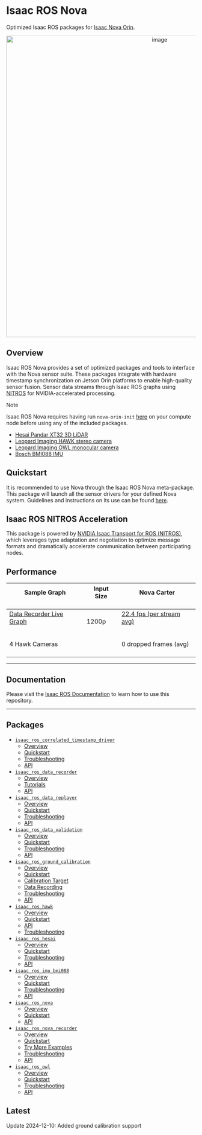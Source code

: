 # Isaac ROS Nova

Optimized Isaac ROS packages for [Isaac Nova Orin](https://developer.nvidia.com/isaac/nova-orin).

<div align="center"><a class="reference internal image-reference" href="https://media.githubusercontent.com/media/NVIDIA-ISAAC-ROS/.github/main/resources/isaac_ros_docs/repositories_and_packages/isaac_ros_nova/Nova_Carter_Isaac_KV_540p_01_v002_DM.png/"><img alt="image" src="https://media.githubusercontent.com/media/NVIDIA-ISAAC-ROS/.github/main/resources/isaac_ros_docs/repositories_and_packages/isaac_ros_nova/Nova_Carter_Isaac_KV_540p_01_v002_DM.png/" width="800px"/></a></div>

## Overview

Isaac ROS Nova provides a set of optimized packages and tools to interface with the Nova sensor suite.
These packages integrate with hardware timestamp synchronization on Jetson Orin platforms to enable high-quality sensor fusion.
Sensor data streams through Isaac ROS graphs using [NITROS](https://nvidia-isaac-ros.github.io/concepts/nitros/index.html) for NVIDIA-accelerated processing.

> [!Note]
> Isaac ROS Nova requires having run `nova-orin-init` [here](https://nvidia-isaac-ros.github.io/nova/nova_init/index.html#install) on your compute node before using any of the included packages.
* [Hesai Pandar XT32 3D LiDAR](https://www.hesaitech.com/product/xt32/)
* [Leopard Imaging HAWK stereo camera](https://leopardimaging.com/leopard-imaging-hawk-stereo-camera/)
* [Leopard Imaging OWL monocular camera](https://leopardimaging.com/product/automotive-cameras/cameras-by-interface/maxim-gmsl-2-cameras/li-ar0234cs-gmsl2-owl/li-ar0234cs-gmsl2-owl/)
* [Bosch BMI088 IMU](https://www.bosch-sensortec.com/products/motion-sensors/imus/bmi088/)

## Quickstart

It is recommended to use Nova through the Isaac ROS Nova meta-package. This package will launch all the sensor drivers for your defined Nova system. Guidelines and instructions on its use can be found [here](https://nvidia-isaac-ros.github.io/repositories_and_packages/isaac_ros_nova/isaac_ros_nova/index.html).

## Isaac ROS NITROS Acceleration

This package is powered by [NVIDIA Isaac Transport for ROS (NITROS)](https://developer.nvidia.com/blog/improve-perception-performance-for-ros-2-applications-with-nvidia-isaac-transport-for-ros/), which leverages type adaptation and negotiation to optimize message formats and dramatically accelerate communication between participating nodes.

## Performance

| Sample Graph<br/><br/>                                                                                                                                                                                                           | Input Size<br/><br/>      | Nova Carter<br/><br/>                                                                                                                                                                                     |
|----------------------------------------------------------------------------------------------------------------------------------------------------------------------------------------------------------------------------------|---------------------------|-----------------------------------------------------------------------------------------------------------------------------------------------------------------------------------------------------------|
| [Data Recorder Live Graph](https://github.com/NVIDIA-ISAAC-ROS/isaac_ros_benchmark/blob/main/benchmarks/isaac_ros_data_recorder_nova_benchmark/scripts/isaac_ros_data_recorder_4_hawk.py)<br/><br/><br/>4 Hawk Cameras<br/><br/> | 1200p<br/><br/><br/><br/> | [22.4 fps (per stream avg)](https://github.com/NVIDIA-ISAAC-ROS/isaac_ros_benchmark/blob/main/results/isaac_ros_data_recorder_4_hawk-carter-v2.4-jp6.json)<br/><br/><br/>0 dropped frames (avg)<br/><br/> |

---

## Documentation

Please visit the [Isaac ROS Documentation](https://nvidia-isaac-ros.github.io/repositories_and_packages/isaac_ros_nova/index.html) to learn how to use this repository.

---

## Packages

* [`isaac_ros_correlated_timestamp_driver`](https://nvidia-isaac-ros.github.io/repositories_and_packages/isaac_ros_nova/isaac_ros_correlated_timestamp_driver/index.html)
  * [Overview](https://nvidia-isaac-ros.github.io/repositories_and_packages/isaac_ros_nova/isaac_ros_correlated_timestamp_driver/index.html#overview)
  * [Quickstart](https://nvidia-isaac-ros.github.io/repositories_and_packages/isaac_ros_nova/isaac_ros_correlated_timestamp_driver/index.html#quickstart)
  * [Troubleshooting](https://nvidia-isaac-ros.github.io/repositories_and_packages/isaac_ros_nova/isaac_ros_correlated_timestamp_driver/index.html#troubleshooting)
  * [API](https://nvidia-isaac-ros.github.io/repositories_and_packages/isaac_ros_nova/isaac_ros_correlated_timestamp_driver/index.html#api)
* [`isaac_ros_data_recorder`](https://nvidia-isaac-ros.github.io/repositories_and_packages/isaac_ros_nova/isaac_ros_data_recorder/index.html)
  * [Overview](https://nvidia-isaac-ros.github.io/repositories_and_packages/isaac_ros_nova/isaac_ros_data_recorder/index.html#overview)
  * [Tutorials](https://nvidia-isaac-ros.github.io/repositories_and_packages/isaac_ros_nova/isaac_ros_data_recorder/index.html#tutorials)
  * [API](https://nvidia-isaac-ros.github.io/repositories_and_packages/isaac_ros_nova/isaac_ros_data_recorder/index.html#api)
* [`isaac_ros_data_replayer`](https://nvidia-isaac-ros.github.io/repositories_and_packages/isaac_ros_nova/isaac_ros_data_replayer/index.html)
  * [Overview](https://nvidia-isaac-ros.github.io/repositories_and_packages/isaac_ros_nova/isaac_ros_data_replayer/index.html#overview)
  * [Quickstart](https://nvidia-isaac-ros.github.io/repositories_and_packages/isaac_ros_nova/isaac_ros_data_replayer/index.html#quickstart)
  * [Troubleshooting](https://nvidia-isaac-ros.github.io/repositories_and_packages/isaac_ros_nova/isaac_ros_data_replayer/index.html#troubleshooting)
  * [API](https://nvidia-isaac-ros.github.io/repositories_and_packages/isaac_ros_nova/isaac_ros_data_replayer/index.html#api)
* [`isaac_ros_data_validation`](https://nvidia-isaac-ros.github.io/repositories_and_packages/isaac_ros_nova/isaac_ros_data_validation/index.html)
  * [Overview](https://nvidia-isaac-ros.github.io/repositories_and_packages/isaac_ros_nova/isaac_ros_data_validation/index.html#overview)
  * [Quickstart](https://nvidia-isaac-ros.github.io/repositories_and_packages/isaac_ros_nova/isaac_ros_data_validation/index.html#quickstart)
  * [Troubleshooting](https://nvidia-isaac-ros.github.io/repositories_and_packages/isaac_ros_nova/isaac_ros_data_validation/index.html#troubleshooting)
  * [API](https://nvidia-isaac-ros.github.io/repositories_and_packages/isaac_ros_nova/isaac_ros_data_validation/index.html#api)
* [`isaac_ros_ground_calibration`](https://nvidia-isaac-ros.github.io/repositories_and_packages/isaac_ros_nova/isaac_ros_ground_calibration/index.html)
  * [Overview](https://nvidia-isaac-ros.github.io/repositories_and_packages/isaac_ros_nova/isaac_ros_ground_calibration/index.html#overview)
  * [Quickstart](https://nvidia-isaac-ros.github.io/repositories_and_packages/isaac_ros_nova/isaac_ros_ground_calibration/index.html#quickstart)
  * [Calibration Target](https://nvidia-isaac-ros.github.io/repositories_and_packages/isaac_ros_nova/isaac_ros_ground_calibration/index.html#calibration-target)
  * [Data Recording](https://nvidia-isaac-ros.github.io/repositories_and_packages/isaac_ros_nova/isaac_ros_ground_calibration/index.html#data-recording)
  * [Troubleshooting](https://nvidia-isaac-ros.github.io/repositories_and_packages/isaac_ros_nova/isaac_ros_ground_calibration/index.html#troubleshooting)
  * [API](https://nvidia-isaac-ros.github.io/repositories_and_packages/isaac_ros_nova/isaac_ros_ground_calibration/index.html#api)
* [`isaac_ros_hawk`](https://nvidia-isaac-ros.github.io/repositories_and_packages/isaac_ros_nova/isaac_ros_hawk/index.html)
  * [Overview](https://nvidia-isaac-ros.github.io/repositories_and_packages/isaac_ros_nova/isaac_ros_hawk/index.html#overview)
  * [Quickstart](https://nvidia-isaac-ros.github.io/repositories_and_packages/isaac_ros_nova/isaac_ros_hawk/index.html#quickstart)
  * [API](https://nvidia-isaac-ros.github.io/repositories_and_packages/isaac_ros_nova/isaac_ros_hawk/index.html#api)
  * [Troubleshooting](https://nvidia-isaac-ros.github.io/repositories_and_packages/isaac_ros_nova/isaac_ros_hawk/index.html#troubleshooting)
* [`isaac_ros_hesai`](https://nvidia-isaac-ros.github.io/repositories_and_packages/isaac_ros_nova/isaac_ros_hesai/index.html)
  * [Overview](https://nvidia-isaac-ros.github.io/repositories_and_packages/isaac_ros_nova/isaac_ros_hesai/index.html#overview)
  * [Quickstart](https://nvidia-isaac-ros.github.io/repositories_and_packages/isaac_ros_nova/isaac_ros_hesai/index.html#quickstart)
  * [Troubleshooting](https://nvidia-isaac-ros.github.io/repositories_and_packages/isaac_ros_nova/isaac_ros_hesai/index.html#troubleshooting)
  * [API](https://nvidia-isaac-ros.github.io/repositories_and_packages/isaac_ros_nova/isaac_ros_hesai/index.html#api)
* [`isaac_ros_imu_bmi088`](https://nvidia-isaac-ros.github.io/repositories_and_packages/isaac_ros_nova/isaac_ros_imu_bmi088/index.html)
  * [Overview](https://nvidia-isaac-ros.github.io/repositories_and_packages/isaac_ros_nova/isaac_ros_imu_bmi088/index.html#overview)
  * [Quickstart](https://nvidia-isaac-ros.github.io/repositories_and_packages/isaac_ros_nova/isaac_ros_imu_bmi088/index.html#quickstart)
  * [Troubleshooting](https://nvidia-isaac-ros.github.io/repositories_and_packages/isaac_ros_nova/isaac_ros_imu_bmi088/index.html#troubleshooting)
  * [API](https://nvidia-isaac-ros.github.io/repositories_and_packages/isaac_ros_nova/isaac_ros_imu_bmi088/index.html#api)
* [`isaac_ros_nova`](https://nvidia-isaac-ros.github.io/repositories_and_packages/isaac_ros_nova/isaac_ros_nova/index.html)
  * [Overview](https://nvidia-isaac-ros.github.io/repositories_and_packages/isaac_ros_nova/isaac_ros_nova/index.html#overview)
  * [Quickstart](https://nvidia-isaac-ros.github.io/repositories_and_packages/isaac_ros_nova/isaac_ros_nova/index.html#quickstart)
  * [API](https://nvidia-isaac-ros.github.io/repositories_and_packages/isaac_ros_nova/isaac_ros_nova/index.html#api)
* [`isaac_ros_nova_recorder`](https://nvidia-isaac-ros.github.io/repositories_and_packages/isaac_ros_nova/isaac_ros_nova_recorder/index.html)
  * [Overview](https://nvidia-isaac-ros.github.io/repositories_and_packages/isaac_ros_nova/isaac_ros_nova_recorder/index.html#overview)
  * [Quickstart](https://nvidia-isaac-ros.github.io/repositories_and_packages/isaac_ros_nova/isaac_ros_nova_recorder/index.html#quickstart)
  * [Try More Examples](https://nvidia-isaac-ros.github.io/repositories_and_packages/isaac_ros_nova/isaac_ros_nova_recorder/index.html#try-more-examples)
  * [Troubleshooting](https://nvidia-isaac-ros.github.io/repositories_and_packages/isaac_ros_nova/isaac_ros_nova_recorder/index.html#troubleshooting)
  * [API](https://nvidia-isaac-ros.github.io/repositories_and_packages/isaac_ros_nova/isaac_ros_nova_recorder/index.html#api)
* [`isaac_ros_owl`](https://nvidia-isaac-ros.github.io/repositories_and_packages/isaac_ros_nova/isaac_ros_owl/index.html)
  * [Overview](https://nvidia-isaac-ros.github.io/repositories_and_packages/isaac_ros_nova/isaac_ros_owl/index.html#overview)
  * [Quickstart](https://nvidia-isaac-ros.github.io/repositories_and_packages/isaac_ros_nova/isaac_ros_owl/index.html#quickstart)
  * [Troubleshooting](https://nvidia-isaac-ros.github.io/repositories_and_packages/isaac_ros_nova/isaac_ros_owl/index.html#troubleshooting)
  * [API](https://nvidia-isaac-ros.github.io/repositories_and_packages/isaac_ros_nova/isaac_ros_owl/index.html#api)

## Latest

Update 2024-12-10: Added ground calibration support

